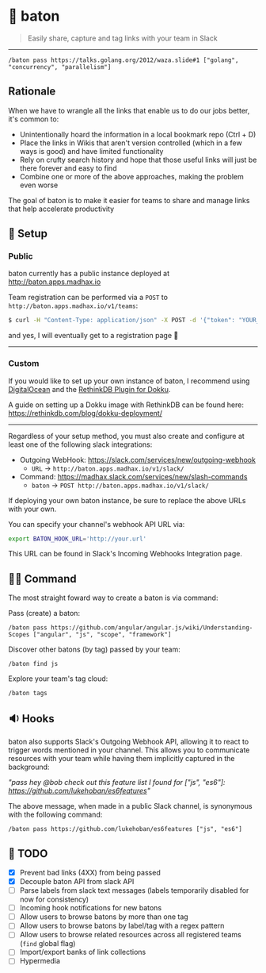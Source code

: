 # :tanabata_tree: baton

> Easily share, capture and tag links with your team in Slack

---

`/baton pass https://talks.golang.org/2012/waza.slide#1 ["golang", "concurrency", "parallelism"]`

## Rationale

When we have to wrangle all the links that enable us to do our jobs better, it's common to:

* Unintentionally hoard the information in a local bookmark repo (Ctrl + D)
* Place the links in Wikis that aren't version controlled (which in a few ways is good) and have limited functionality
* Rely on crufty search history and hope that those useful links will just be there forever and easy to find
* Combine one or more of the above approaches, making the problem even worse

The goal of baton is to make it easier for teams to share and manage links that help accelerate productivity

## :wrench: Setup

### Public

baton currently has a public instance deployed at http://baton.apps.madhax.io

Team registration can be performed via a `POST` to `http://baton.apps.madhax.io/v1/teams`:

```bash
$ curl -H "Content-Type: application/json" -X POST -d '{"token": "YOUR_SLACK_TOKEN", "team_id": "YOUR_TEAM_ID", "team_domain": "YOUR_TEAM_SUB_DOMAIN"}' http://baton.apps.madhax.io/v1/teams
```

and yes, I will eventually get to a registration page :see_no_evil:

---

### Custom

If you would like to set up your own instance of baton, I recommend using [DigitalOcean](http://digitalocean.com) and the [RethinkDB Plugin for Dokku](https://github.com/stuartpb/dokku-rethinkdb-plugin).

A guide on setting up a Dokku image with RethinkDB can be found here:  https://rethinkdb.com/blog/dokku-deployment/

---

Regardless of your setup method, you must also create and configure at least one of the following slack integrations:

* Outgoing WebHook: https://slack.com/services/new/outgoing-webhook
  - `URL` -> `http://baton.apps.madhax.io/v1/slack/`
* Command: https://madhax.slack.com/services/new/slash-commands
  - `baton` -> `POST http://baton.apps.madhax.io/v1/slack/`

If deploying your own baton instance, be sure to replace the above URLs with your own.

You can specify your channel's webhook API URL via:

```bash
export BATON_HOOK_URL='http://your.url'
```

This URL can be found in Slack's Incoming Webhooks Integration page.

## :guardsman: Command

The most straight foward way to create a baton is via command:

Pass (create) a baton:

`/baton pass https://github.com/angular/angular.js/wiki/Understanding-Scopes ["angular", "js", "scope", "framework"]`

Discover other batons (by tag) passed by your team:

`/baton find js`

Explore your team's tag cloud:

`/baton tags`

## :sound: Hooks

baton also supports Slack's Outgoing Webhook API, allowing it to react to trigger words mentioned in your channel.
This allows you to communicate resources with your team while having them implicitly captured in the background:

_"pass hey @bob check out this feature list I found for ["js", "es6"]: https://github.com/lukehoban/es6features"_

The above message, when made in a public Slack channel, is synonymous with the following command:

`/baton pass https://github.com/lukehoban/es6features ["js", "es6"]`

## :telescope: TODO

- [X] Prevent bad links (4XX) from being passed
- [X] Decouple baton API from slack API
- [ ] Parse labels from slack text messages (labels temporarily disabled for now for consistency)
- [ ] Incoming hook notifications for new batons
- [ ] Allow users to browse batons by more than one tag
- [ ] Allow users to browse batons by label/tag with a regex pattern
- [ ] Allow users to browse related resources across all registered teams (`find` global flag)
- [ ] Import/export banks of link collections
- [ ] Hypermedia
